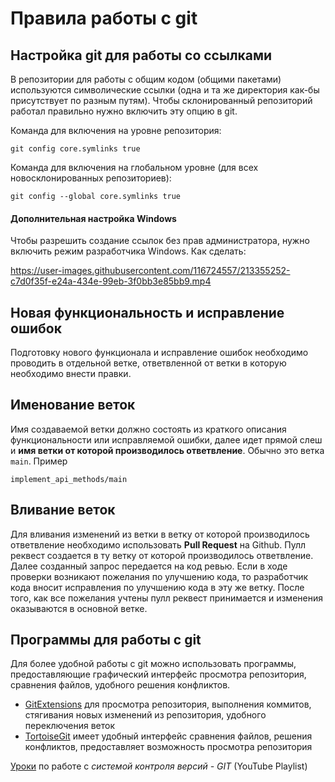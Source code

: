 ﻿# Правила работы с git

## Настройка git для работы со ссылками

В репозитории для работы с общим кодом (общими пакетами) используются символические ссылки (одна и та же директория как-бы присутствует по разным путям). Чтобы склонированный репозиторий работал правильно нужно включить эту опцию в git.

Команда для включения на уровне репозитория:

```
git config core.symlinks true
```

Команда для включения на глобальном уровне (для всех новосклонированных репозиториев):

```
git config --global core.symlinks true
```

#### Дополнительная настройка Windows

Чтобы разрешить создание ссылок без прав администратора, нужно включить 
режим разработчика Windows. Как сделать:

https://user-images.githubusercontent.com/116724557/213355252-c7d0f35f-e24a-434e-99eb-3f0bb3e85bb9.mp4


## Новая функциональность и исправление ошибок

Подготовку нового функционала и исправление ошибок необходимо проводить в отдельной ветке, ответвленной от ветки в которую необходимо внести правки.

## Именование веток
Имя создаваемой ветки должно состоять из краткого описания функциональности или исправляемой ошибки, далее идет прямой слеш и **имя ветки от которой производилось ответвление**. Обычно это ветка `main`.
Пример

    implement_api_methods/main

## Вливание веток
Для вливания изменений из ветки в ветку от которой производилось ответвление необходимо использовать **Pull Request** на Github. Пулл реквест создается в ту ветку от которой производилось ответвление. Далее созданный запрос передается на код ревью. Если в ходе проверки возникают пожелания по улучшению кода, то разработчик кода вносит исправления по улучшению кода в эту же ветку. После того, как все пожелания учтены пулл реквест принимается и изменения оказываются в основной ветке.

## Программы для работы с git
Для более удобной работы с git можно использовать программы, предоставляющие графический интерфейс просмотра репозитория, сравнения файлов, удобного решения конфликтов.

 - [GitExtensions](http://gitextensions.github.io/) для просмотра
   репозитория, выполнения коммитов, стягивания новых изменений из
   репозитория, удобного переключения веток
 - [TortoiseGit](https://tortoisegit.org/download/) имеет удобный
   интерфейс сравнения файлов, решения конфликтов, предоставляет
   возможность просмотра репозитория


[Уроки](https://www.youtube.com/playlist?list=PLRs8EELOYKc44Y_fKFvADdPXbrYZDQqr0) по работе с *системой контроля версий - GIT* (YouTube Playlist)
